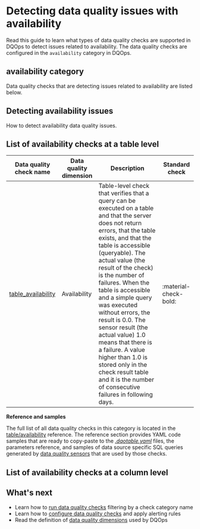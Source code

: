 # Detecting data quality issues with availability
Read this guide to learn what types of data quality checks are supported in DQOps to detect issues related to availability.
The data quality checks are configured in the `availability` category in DQOps.

## availability category
Data quality checks that are detecting issues related to availability are listed below.

## Detecting availability issues
How to detect availability data quality issues.

## List of availability checks at a table level
| Data quality check name | Data quality dimension | Description | Standard check |
|-------------------------|------------------------|-------------|-------|
|[table_availability](../../checks/table/availability/table-availability.md)|Availability|Table-level check that verifies that a query can be executed on a table and that the server does not return errors, that the table exists, and that the table is accessible (queryable). The actual value (the result of the check) is the number of failures. When the table is accessible and a simple query was executed without errors, the result is 0.0. The sensor result (the actual value) 1.0 means that there is a failure. A value higher than 1.0 is stored only in the check result table and it is the number of consecutive failures in following days.|:material-check-bold:|


**Reference and samples**

The full list of all data quality checks in this category is located in the [table/availability](../../checks/table/availability/index.md) reference.
The reference section provides YAML code samples that are ready to copy-paste to the [*.dqotable.yaml*](../../reference/yaml/TableYaml.md) files,
the parameters reference, and samples of data source specific SQL queries generated by [data quality sensors](../definition-of-data-quality-sensors.md)
that are used by those checks.

## List of availability checks at a column level

## What's next
- Learn how to [run data quality checks](../running-data-quality-checks.md#targeting-a-category-of-checks) filtering by a check category name
- Learn how to [configure data quality checks](../configuring-data-quality-checks-and-rules.md) and apply alerting rules
- Read the definition of [data quality dimensions](../data-quality-dimensions.md) used by DQOps

